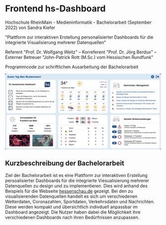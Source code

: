 # Frontend hs-Dashboard

Hochschule RheinMain - Medieninformatik - Bachelorarbeit (September 2022) von Sandra Kiefer

"Plattform zur interaktiven Erstellung personalisierter Dashboards für die integrierte Visualisierung mehrerer Datenquellen"

Referent "Prof. Dr. Wolfgang Weitz" – Korreferent "Prof. Dr. Jörg Berdux" – Externer Betreuer "John-Patrick Rott (M.Sc.) vom Hessischen Rundfunk"

Programmcode zur schriftlichen Ausarbeitung der Bachelorarbeit

![Beispielbild eines personalisierten Dashboards](/frontend/src/assets/readme/beispiel.png)

## Kurzbeschreibung der Bachelorarbeit

Ziel der Bachelorarbeit ist es eine Plattform zur interaktiven Erstellung persoalisierter Dashboards für die integrierte Viesualisierung mehrerer Datenquellen zu design und zu implementieren. Dies wird anhand des Beispiels für die Webseite [hessenschau.de](https://www.hessenschau.de/index.html) gezeigt. Bei den zu visualisierenden Datenquellen handelt es sich um verschiedenen Wetterdaten, Coronazahlen, Sportdaten, Verkehrsdaten und Nachrichten. Diese werden kompakt und übersichtlich indivduell anpassbar im Dashboard angezeigt. Die Nutzer haben dabei die Möglichkeit ihre verschiedenen Dashboards nach ihren Bedürfnissen anzupassen. 
